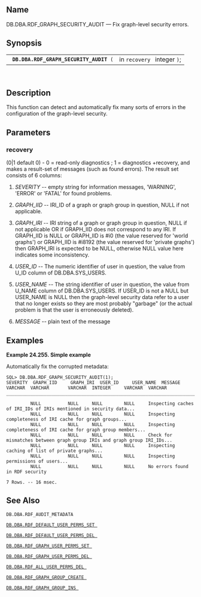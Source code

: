 <div id="fn_rdf_graph_security_audit" class="refentry">

<div class="titlepage">

</div>

<div class="refnamediv">

## Name

DB.DBA.RDF_GRAPH_SECURITY_AUDIT — Fix graph-level security errors.

</div>

<div class="refsynopsisdiv">

## Synopsis

<div id="fsyn_rdf_graph_security_audit" class="funcsynopsis">

|                                              |                             |
|----------------------------------------------|-----------------------------|
| ` `**`DB.DBA.RDF_GRAPH_SECURITY_AUDIT`**` (` | in `recovery ` integer `)`; |

<div class="funcprototype-spacer">

 

</div>

</div>

</div>

<div id="desc_rdf_graph_security_audit" class="refsect1">

## Description

This function can detect and automatically fix many sorts of errors in
the configuration of the graph-level security.

</div>

<div id="params_rdf_graph_security_audit" class="refsect1">

## Parameters

<div id="id100183" class="refsect2">

### recovery

(0\|1 default 0) - 0 = read-only diagnostics ; 1 = diagnostics
+recovery, and makes a result-set of messages (such as found errors).
The result set consists of 6 columns:

<div class="orderedlist">

1.  <span class="emphasis">*SEVERITY*</span> -- empty string for
    information messages, 'WARNING', 'ERROR' or 'FATAL' for found
    problems.

2.  <span class="emphasis">*GRAPH_IID*</span> -- IRI_ID of a graph or
    graph group in question, NULL if not applicable.

3.  <span class="emphasis">*GRAPH_IRI*</span> -- IRI string of a graph
    or graph group in question, NULL if not applicable OR if GRAPH_IID
    does not correspond to any IRI. If GRAPH_IID is NULL or GRAPH_IID is
    \#i0 (the value reserved for 'world graphs') or GRAPH_IID is \#i8192
    (the value reserved for 'private graphs') then GRAPH_IRI is expected
    to be NULL, otherwise NULL value here indicates some inconsistency.

4.  <span class="emphasis">*USER_ID*</span> -- The numeric identifier of
    user in question, the value from U_ID column of DB.DBA.SYS_USERS.

5.  <span class="emphasis">*USER_NAME*</span> -- The string identifier
    of user in question, the value from U_NAME column of
    DB.DBA.SYS_USERS. If USER_ID is not a NULL but USER_NAME is NULL
    then the graph-level security data refer to a user that no longer
    exists so they are most probably "garbage" (or the actual problem is
    that the user is erroneously deleted).

6.  <span class="emphasis">*MESSAGE* </span> -- plain text of the
    message

</div>

</div>

</div>

<div id="examples_rdf_graph_security_audit" class="refsect1">

## Examples

<div id="ex_rdf_graph_security_audit" class="example">

**Example 24.255. Simple example**

<div class="example-contents">

Automatically fix the corrupted metadata:

``` programlisting
SQL> DB.DBA.RDF_GRAPH_SECURITY_AUDIT(1);
SEVERITY  GRAPH_IID     GRAPH_IRI  USER_ID     USER_NAME  MESSAGE
VARCHAR  VARCHAR       VARCHAR  INTEGER     VARCHAR  VARCHAR
_______________________________________________________________________________

         NULL          NULL     NULL        NULL     Inspecting caches of IRI_IDs of IRIs mentioned in security data...
         NULL          NULL     NULL        NULL     Inspecting completeness of IRI cache for graph groups...
         NULL          NULL     NULL        NULL     Inspecting completeness of IRI cache for graph group members...
         NULL          NULL     NULL        NULL     Check for mismatches between graph group IRIs and graph group IRI_IDs...
         NULL          NULL     NULL        NULL     Inspecting caching of list of private graphs...
         NULL          NULL     NULL        NULL     Inspecting permissions of users...
         NULL          NULL     NULL        NULL     No errors found in RDF security

7 Rows. -- 16 msec.
```

</div>

</div>

  

</div>

<div id="seealso_rdf_graph_security_audit" class="refsect1">

## See Also

`DB.DBA.RDF_AUDIT_METADATA `

<a href="fn_rdf_default_user_perms_set.html" class="link"
title="DB.DBA.RDF_DEFAULT_USER_PERMS_SET"><code
class="function">DB.DBA.RDF_DEFAULT_USER_PERMS_SET </code></a>

<a href="fn_rdf_default_user_perms_del.html" class="link"
title="DB.DBA.RDF_DEFAULT_USER_PERMS_DEL"><code
class="function">DB.DBA.RDF_DEFAULT_USER_PERMS_DEL </code></a>

<a href="fn_rdf_graph_user_perms_set.html" class="link"
title="DB.DBA.RDF_GRAPH_USER_PERMS_SET"><code
class="function">DB.DBA.RDF_GRAPH_USER_PERMS_SET </code></a>

<a href="fn_rdf_graph_user_perms_del.html" class="link"
title="DB.DBA.RDF_GRAPH_USER_PERMS_DEL"><code
class="function">DB.DBA.RDF_GRAPH_USER_PERMS_DEL </code></a>

<a href="fn_rdf_all_user_perms_del.html" class="link"
title="DB.DBA.RDF_ALL_USER_PERMS_DEL"><code
class="function">DB.DBA.RDF_ALL_USER_PERMS_DEL </code></a>

<a href="fn_rdf_graph_group_create.html" class="link"
title="DB.DBA.RDF_GRAPH_GROUP_CREATE"><code
class="function">DB.DBA.RDF_GRAPH_GROUP_CREATE </code></a>

<a href="fn_rdf_graph_group_ins.html" class="link"
title="DB.DBA.RDF_GRAPH_GROUP_INS"><code
class="function">DB.DBA.RDF_GRAPH_GROUP_INS </code></a>

</div>

</div>
